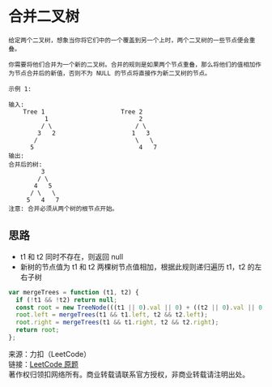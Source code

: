 # 合并二叉树

```text
给定两个二叉树，想象当你将它们中的一个覆盖到另一个上时，两个二叉树的一些节点便会重叠。

你需要将他们合并为一个新的二叉树。合并的规则是如果两个节点重叠，那么将他们的值相加作为节点合并后的新值，否则不为 NULL 的节点将直接作为新二叉树的节点。

示例 1:

输入:
	Tree 1                     Tree 2
          1                         2
         / \                       / \
        3   2                     1   3
       /                           \   \
      5                             4   7
输出:
合并后的树:
	     3
	    / \
	   4   5
	  / \   \
	 5   4   7
注意: 合并必须从两个树的根节点开始。
```

## 思路

- t1 和 t2 同时不存在，则返回 null
- 新树的节点值为 t1 和 t2 两棵树节点值相加，根据此规则递归遍历 t1，t2 的左右子树

```js
var mergeTrees = function (t1, t2) {
  if (!t1 && !t2) return null;
  const root = new TreeNode(((t1 || 0).val || 0) + ((t2 || 0).val || 0));
  root.left = mergeTrees(t1 && t1.left, t2 && t2.left);
  root.right = mergeTrees(t1 && t1.right, t2 && t2.right);
  return root;
};
```

来源：力扣（LeetCode）  
链接：[LeetCode 原题](https://leetcode-cn.com/problems/merge-two-binary-trees)  
著作权归领扣网络所有。商业转载请联系官方授权，非商业转载请注明出处。
